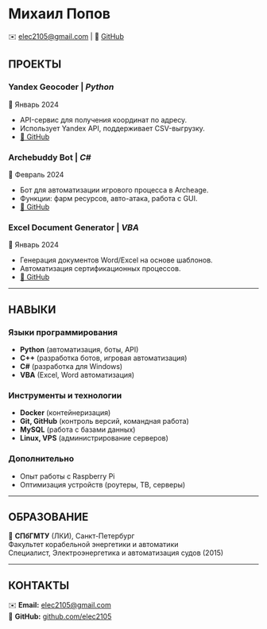 # Михаил Попов  
✉️ elec2105@gmail.com | 🔗 [GitHub](https://github.com/elec2105)  

## ПРОЕКТЫ  

### **Yandex Geocoder** | *Python*  
📅 Январь 2024  
- API-сервис для получения координат по адресу.  
- Использует Yandex API, поддерживает CSV-выгрузку.  
- [🔗 GitHub](https://github.com/elec2105/yandex-geocoder)  

### **Archebuddy Bot** | *C#*  
📅 Февраль 2024  
- Бот для автоматизации игрового процесса в Archeage.  
- Функции: фарм ресурсов, авто-атака, работа с GUI.  
- [🔗 GitHub](https://github.com/elec2105/Archebuddy-bot)  

### **Excel Document Generator** | *VBA*  
📅 Январь 2024  
- Генерация документов Word/Excel на основе шаблонов.  
- Автоматизация сертификационных процессов.  
- [🔗 GitHub](https://github.com/elec2105/Excel-Document-Generator)  

---

## НАВЫКИ  

### **Языки программирования**  
- **Python** (автоматизация, боты, API)  
- **C++** (разработка ботов, игровая автоматизация)  
- **C#** (разработка для Windows)  
- **VBA** (Excel, Word автоматизация)  

### **Инструменты и технологии**  
- **Docker** (контейнеризация)  
- **Git, GitHub** (контроль версий, командная работа)  
- **MySQL** (работа с базами данных)  
- **Linux, VPS** (администрирование серверов)  

### **Дополнительно**  
- Опыт работы с Raspberry Pi  
- Оптимизация устройств (роутеры, ТВ, серверы)  

---

## ОБРАЗОВАНИЕ  
📍 **СПбГМТУ** (ЛКИ), Санкт-Петербург  
Факультет корабельной энергетики и автоматики  
Специалист, Электроэнергетика и автоматизация судов (2015)  

---

## КОНТАКТЫ  
✉️ **Email:** elec2105@gmail.com  
🔗 **GitHub:** [github.com/elec2105](https://github.com/elec2105)  
